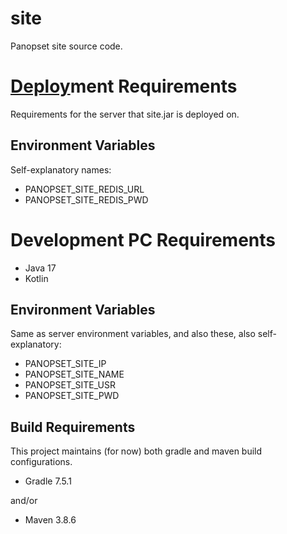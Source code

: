 # site

Panopset site source code.

# [Deploy](docs/deploy.md)ment Requirements

Requirements for the server that site.jar is deployed on.
## Environment Variables

Self-explanatory names:

* PANOPSET_SITE_REDIS_URL
* PANOPSET_SITE_REDIS_PWD

# Development PC Requirements

* Java 17
* Kotlin

## Environment Variables

Same as server environment variables, and also these, also self-explanatory:

* PANOPSET_SITE_IP
* PANOPSET_SITE_NAME
* PANOPSET_SITE_USR
* PANOPSET_SITE_PWD


## Build Requirements

This project maintains (for now) both gradle and maven build configurations.

* Gradle 7.5.1 

and/or

* Maven 3.8.6

